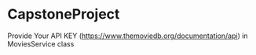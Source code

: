 # CapstoneProject
Provide Your API KEY (https://www.themoviedb.org/documentation/api) in MoviesService class
